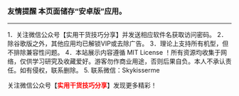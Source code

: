 <h3>友情提醒
  本页面储存“安卓版”应用。</h3>
<hr />
1．关注微信公众号【实用干货技巧分享】并发送相应软件名获取访问密码。
2．除谷歌版之外，其他应用均已解锁VIP或去除广告。
3．理论上支持所有机型，但不排除兼容性问题。
4．本站展示内容遵循 MIT License ！所有资源均收集于网络，仅供学习研究及收藏爱好。游客勿作商业用途，否则后果自负。本人不承认责任。如有侵权，联系删除。
5. 联系微信：Skykisserme

关注微信公众号【<span style="color: #ff0000;"><strong>实用干货技巧分享</strong></span>】发现更多精彩！
